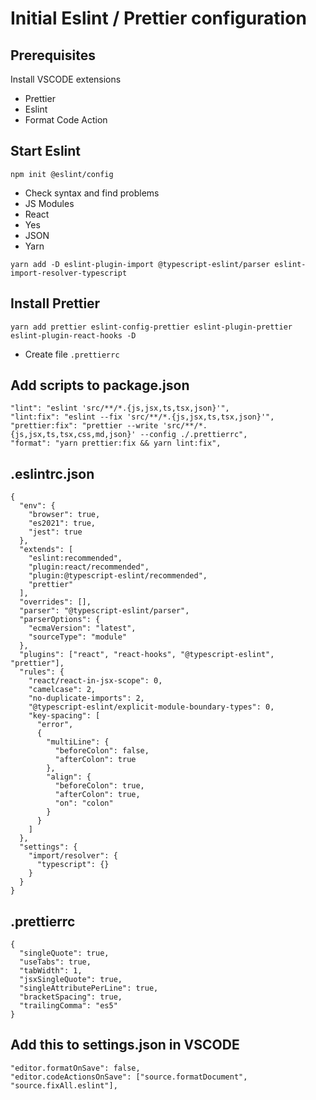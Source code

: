 # Initial Eslint / Prettier configuration

## Prerequisites

Install VSCODE extensions
 - Prettier 
 - Eslint
 - Format Code Action

## Start Eslint

`npm init @eslint/config`

 - Check syntax and find problems
 - JS Modules
 - React
 - Yes
 - JSON
 - Yarn

`yarn add -D eslint-plugin-import @typescript-eslint/parser eslint-import-resolver-typescript`

## Install Prettier

    yarn add prettier eslint-config-prettier eslint-plugin-prettier eslint-plugin-react-hooks -D

- Create file  `.prettierrc`


## Add scripts to package.json

    "lint": "eslint 'src/**/*.{js,jsx,ts,tsx,json}'",
    "lint:fix": "eslint --fix 'src/**/*.{js,jsx,ts,tsx,json}'",
    "prettier:fix": "prettier --write 'src/**/*.{js,jsx,ts,tsx,css,md,json}' --config ./.prettierrc",
    "format": "yarn prettier:fix && yarn lint:fix",

## .eslintrc.json

    {
      "env": {
        "browser": true,
        "es2021": true,
        "jest": true
      },
      "extends": [
        "eslint:recommended",
        "plugin:react/recommended",
        "plugin:@typescript-eslint/recommended",
        "prettier"
      ],
      "overrides": [],
      "parser": "@typescript-eslint/parser",
      "parserOptions": {
        "ecmaVersion": "latest",
        "sourceType": "module"
      },
      "plugins": ["react", "react-hooks", "@typescript-eslint", "prettier"],
      "rules": {
        "react/react-in-jsx-scope": 0,
        "camelcase": 2,
        "no-duplicate-imports": 2,
        "@typescript-eslint/explicit-module-boundary-types": 0,
        "key-spacing": [
          "error",
          {
            "multiLine": {
              "beforeColon": false,
              "afterColon": true
            },
            "align": {
              "beforeColon": true,
              "afterColon": true,
              "on": "colon"
            }
          }
        ]
      },
      "settings": {
        "import/resolver": {
          "typescript": {}
        }
      }
    }
    
## .prettierrc

    {
      "singleQuote": true,
      "useTabs": true,
      "tabWidth": 1,
      "jsxSingleQuote": true,
      "singleAttributePerLine": true,
      "bracketSpacing": true,
      "trailingComma": "es5"
    }

## Add this to settings.json in VSCODE

    "editor.formatOnSave": false,
    "editor.codeActionsOnSave": ["source.formatDocument", "source.fixAll.eslint"],
